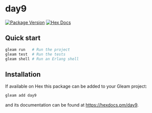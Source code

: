# day9

[![Package Version](https://img.shields.io/hexpm/v/day9)](https://hex.pm/packages/day9)
[![Hex Docs](https://img.shields.io/badge/hex-docs-ffaff3)](https://hexdocs.pm/day9/)

## Quick start

```sh
gleam run   # Run the project
gleam test  # Run the tests
gleam shell # Run an Erlang shell
```

## Installation

If available on Hex this package can be added to your Gleam project:

```sh
gleam add day9
```

and its documentation can be found at <https://hexdocs.pm/day9>.
